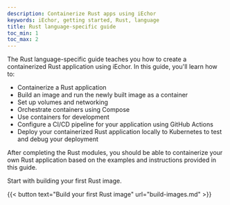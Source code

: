 ```yaml
---
description: Containerize Rust apps using iEchor
keywords: iEchor, getting started, Rust, language
title: Rust language-specific guide
toc_min: 1
toc_max: 2
---
```


The Rust language-specific guide teaches you how to create a containerized Rust application using iEchor. In this guide, you'll learn how to:

* Containerize a Rust application
* Build an image and run the newly built image as a container
* Set up volumes and networking
* Orchestrate containers using Compose
* Use containers for development
* Configure a CI/CD pipeline for your application using GitHub Actions
* Deploy your containerized Rust application locally to Kubernetes to test and debug your deployment

After completing the Rust modules, you should be able to containerize your own Rust application based on the examples and instructions provided in this guide.

Start with building your first Rust image.

{{< button text="Build your first Rust image" url="build-images.md" >}}